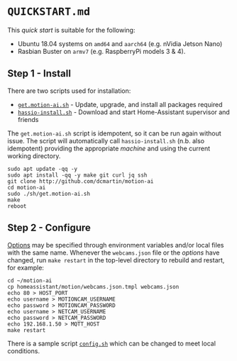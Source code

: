 # `QUICKSTART.md`
This _quick start_ is suitable for the following:

+ Ubuntu 18.04 systems on `amd64` and `aarch64` (e.g. nVidia Jetson Nano)
+ Rasbian Buster on `armv7` (e.g. RaspberryPi models 3 & 4).

## Step 1 - Install
There are two scripts used for installation:

+ [`get.motion-ai.sh`](https://raw.githubusercontent.com/dcmartin/motion-ai/master/sh/get.hassio.sh) - Update, upgrade, and install all packages required
+ [`hassio-install.sh`](https://raw.githubusercontent.com/dcmartin/motion-ai/master/sh/hassio-install.sh) - Download and start Home-Assistant supervisor and friends

The `get.motion-ai.sh` script is idempotent, so it can be run again without issue.  The script will automatically call `hassio-install.sh` (n.b. also idempotent) providing the appropriate _machine_ and using the current working directory.

```
sudo apt update -qq -y
sudo apt install -qq -y make git curl jq ssh
git clone http://github.com/dcmartin/motion-ai
cd motion-ai
sudo ./sh/get.motion-ai.sh
make
reboot
```

## Step 2 - Configure

[Options](OPTIONS.md) may be specified through environment variables and/or local files with the same name. Whenever the `webcams.json` file or the _options_ have changed, run `make restart` in the top-level directory to rebuild and restart, for example:

```
cd ~/motion-ai
cp homeassistant/motion/webcams.json.tmpl webcams.json
echo 80 > HOST_PORT
echo username > MOTIONCAM_USERNAME
echo password > MOTIONCAM_PASSWORD
echo username > NETCAM_USERNAME
echo password > NETCAM_PASSWORD
echo 192.168.1.50 > MQTT_HOST
make restart
```

There is a sample script [`config.sh`](../config.sh) which can be changed to meet local conditions.

